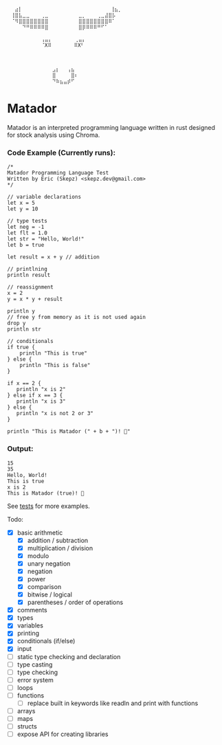     ⠀⠀⣴⡇⠀⠀⠀⠀⠀⠀⠀⠀⠀⠀⠀⠀⠀⠀⠀⠀⠀⠀⠀⠀⠀⠀  ⢸⣦⡀⠀  
    ⠀⢸⣿⣧⣀⣀⠀⠀⠀⢀⣀⠀⠀⠀⠀⠀⠀⠀⠀⣀⡀⠀⠀⠀⢀⣀⣼⣿⡧⠀  
    ⠀⠈⠻⣿⣿⣿⣿⣿⣿⣿⣿⠀⠀⠀⠀⠀⠀⠀⠀⣿⣿⣿⣿⣿⣿⣿⣿⠿⠁⠀  
    ⠀⠀⠀⠀⠙⠛⠿⠿⠿⠿⣿⠀⠀⠀⠀⠀⠀⠀⠀⣿⡿⠿⠿⠿⠛⠋⠁⠀⠀⠀  
    ⠀⠀⠀⠀⠀⠀⠀⠀⠀⠀⠀⠀⠀⠀⠀⠀⠀⠀⠀⠀⠀⠀⠀⠀⠀⠀⠀⠀⠀⠀  
    ⠀⠀⠀⠀⠀⠀⠀⠀⠀⢠⣤⡄⠀⠀⠀⠀⠀⠀⢀⣤⡄⠀⠀⠀⠀⠀⠀⠀⠀⠀  
    ⠀⠀⠀⠀⠀⠀⠀⠀⠀⠈X⠿⠀⠀⠀⠀⠀⠀⠿X⠃⠀⠀⠀⠀⠀⠀⠀⠀⠀  
    ⠀⠀⠀⠀⠀⠀⠀⠀⠀⠀⠀⠀⠀⠀⠀⠀⠀⠀⠀⠀⠀⠀⠀⠀⠀⠀⠀⠀⠀⠀  
    ⠀⠀⠀⠀⠀⠀⠀⠀⠀⠀⠀⠀⠀⠀⠀⠀⠀⠀⠀⠀⠀⠀⠀⠀⠀⠀⠀⠀⠀⠀  
        ⠀⠀⠀⠀⠀⠀⠀⠀⠀⠀⠀⠀⠀⠀⠀⠀⠀⠀⠀⠀⠀⠀⠀⠀⠀⠀⠀⠀⠀⠀  
    ⠀⠀⠀⠀⠀⠀⠀⠀⠀⠀⠀⠀⣠⡆⠀⠀⢠⣦⠀⠀⠀⠀⠀⠀⠀⠀⠀⠀⠀⠀  
    ⠀⠀⠀⠀⠀⠀⠀⠀⠀⠀⠀⠀⣿⠀⠀⠀⠀⣿⠆⠀⠀⠀⠀⠀⠀⠀⠀⠀⠀⠀  
    ⠀⠀⠀⠀⠀⠀⠀⠀⠀⠀⠀⠀⠙⠷⣦⣤⡾⠋⠀ 
# Matador
Matador is an interpreted programming language written in rust designed for stock analysis using Chroma.
### Code Example (Currently runs):
```
/*
Matador Programming Language Test
Written by Eric (Skepz) <skepz.dev@gmail.com>
*/

// variable declarations
let x = 5
let y = 10

// type tests
let neg = -1
let flt = 1.0
let str = "Hello, World!"
let b = true

let result = x + y // addition

// printlning
println result

// reassignment
x = 2
y = x * y + result

println y
// free y from memory as it is not used again
drop y
println str

// conditionals
if true {
    println "This is true"
} else {
    println "This is false"
}

if x == 2 {
   println "x is 2"
} else if x == 3 {
   println "x is 3"
} else {
   println "x is not 2 or 3"
}

println "This is Matador (" + b + ")! 🐂"
```
### Output:
```
15
35
Hello, World!
This is true
x is 2
This is Matador (true)! 🐂
```
See [tests](./matador_tests) for more examples.  

Todo:
- [x] basic arithmetic
  - [x] addition / subtraction
  - [x] multiplication / division
  - [x] modulo
  - [x] unary negation
  - [x] negation
  - [x] power
  - [x] comparison
  - [x] bitwise / logical
  - [x] parentheses / order of operations
- [x] comments
- [x] types
- [x] variables
- [x] printing
- [x] conditionals (if/else)
- [x] input
- [ ] static type checking and declaration
- [ ] type casting
- [ ] type checking
- [ ] error system
- [ ] loops
- [ ] functions
  - [ ] replace built in keywords like readln and print with functions
- [ ] arrays
- [ ] maps
- [ ] structs
- [ ] expose API for creating libraries
